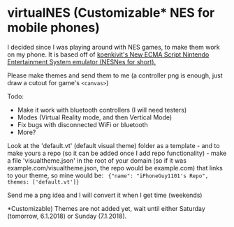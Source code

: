 # virtualNES (Customizable* NES for mobile phones)


   I decided since I was playing around with NES games, to make them work on my phone. It is based off of <a href='https://www.github.com/koenkivits/nesnes'>koenkivit's New ECMA Script Nintendo Entertainment System emulator (NESNes for short).</a>

   Please make themes and send them to me (a controller png is enough, just draw a cutout for game's `<canvas>`)


Todo:
 - Make it work with bluetooth controllers (I will need testers)
 - Modes (Virtual Reality mode, and then Vertical Mode)
 - Fix bugs with disconnected WiFi or bluetooth
 - More?

Look at the 'default.vt' (default visual theme) folder as a template - and to make yours a repo (so it can be added once I add repo functionality) - make a file 'visualtheme.json' in the root of your domain (so if it was example.com/visualtheme.json, the repo would be example.com) that links to your theme, so mine would be: 
` {"name": "iPhoneGuy1101's Repo", themes: ['default.vt']}`
  
Send me a png idea and I will convert it when I get time (weekends)


*Customizable) Themes are not added yet, wait until either Saturday (tomorrow, 6.1.2018) or Sunday (7.1.2018).
